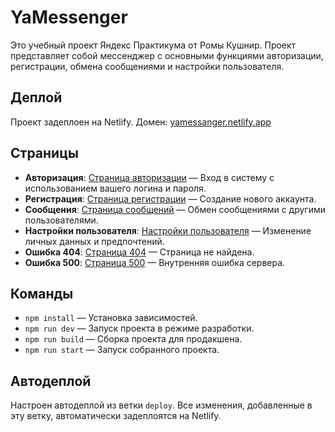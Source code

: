 # YaMessenger

Это учебный проект Яндекс Практикума от Ромы Кушнир. Проект представляет собой мессенджер с основными функциями авторизации, регистрации, обмена сообщениями и настройки пользователя.

## Деплой

Проект задеплоен на Netlify. Домен: [yamessanger.netlify.app](https://yamessanger.netlify.app/)

## Страницы

-  **Авторизация**: [Страница авторизации](https://yamessanger.netlify.app/) — Вход в систему с использованием вашего логина и пароля.
-  **Регистрация**: [Страница регистрации](https://yamessanger.netlify.app/signup) — Создание нового аккаунта.
-  **Сообщения**: [Страница сообщений](https://yamessanger.netlify.app/messages) — Обмен сообщениями с другими пользователями.
-  **Настройки пользователя**: [Настройки пользователя](https://yamessanger.netlify.app/settings) — Изменение личных данных и предпочтений.
-  **Ошибка 404**: [Страница 404](https://yamessanger.netlify.app/404) — Страница не найдена.
-  **Ошибка 500**: [Страница 500](https://yamessanger.netlify.app/500) — Внутренняя ошибка сервера.

## Команды

-  `npm install` — Установка зависимостей.
-  `npm run dev` — Запуск проекта в режиме разработки.
-  `npm run build` — Сборка проекта для продакшена.
-  `npm run start` — Запуск собранного проекта.

## Автодеплой

Настроен автодеплой из ветки `deploy`. Все изменения, добавленные в эту ветку, автоматически задеплоятся на Netlify.

